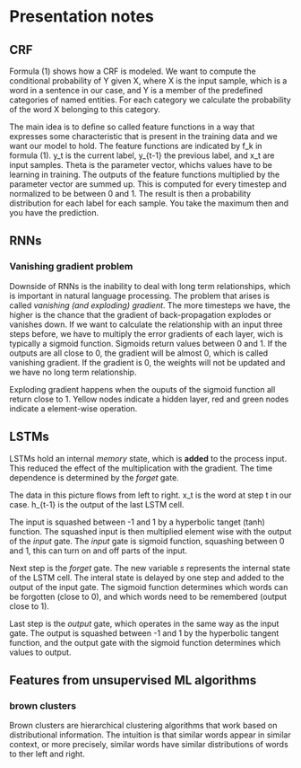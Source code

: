 # Presentation notes

## CRF

Formula (1) shows how a CRF is modeled. We want to compute the conditional probability of Y given X, where X is the input sample, which is a word in a sentence in our case, and Y is a member of the predefined categories of named entities. For each category we calculate the probability of the word X belonging to this category.

The main idea is to define so called feature functions in a way that expresses some characteristic that is present in the training data and we want our model to hold. The feature functions are indicated by f_k in formula (1). y_t is the current label, y_{t-1} the previous label, and x_t are input samples. Theta is the parameter vector, whichs values have to be learning in training. 
The outputs of the feature functions multiplied by the parameter vector are summed up. This is computed for every timestep and normalized to be between 0 and 1. The result is then a probability distribution for each label for each sample. You take the maximum then and you have the prediction.

## RNNs 

### Vanishing gradient problem

Downside of RNNs is the inability to deal with long term relationships, which is important in natural language processing. The problem that arises is called *vanishing (and exploding) gradient*. The more timesteps we have, the higher is the chance that the gradient of back-propagation explodes or vanishes down. If we want to calculate the relationship with an input three steps before, we have to multiply the error gradients of each layer, wich is typically a sigmoid function. Sigmoids return values between 0 and 1. If the outputs are all close to 0, the gradient will be almost 0, which is called vanishing gradient. If the gradient is 0, the weights will not be updated and we have no long term relationship.

Exploding gradient happens when the ouputs of the sigmoid function all return close to 1. Yellow nodes indicate a hidden layer, red and green nodes indicate a element-wise operation.

## LSTMs

LSTMs hold an internal *memory* state, which is **added** to the process input. This reduced the effect of the multiplication with the gradient. The time dependence is determined by the *forget* gate.

The data in this picture flows from left to right. x_t is the word at step t in our case. h_{t-1} is the output of the last LSTM cell.

The input is squashed between -1 and 1 by a hyperbolic tanget (tanh) function. The squashed input is then multiplied element wise with the output of the *input* gate. The *input* gate is sigmoid function, squashing between 0 and 1, this can turn on and off parts of the input.

Next step is the *forget* gate. The new variable *s* represents the internal state of the LSTM cell. The interal state is delayed by one step and added to the output of the input gate. The sigmoid function determines which words can be forgotten (close to 0), and which words need to be remembered (output close to 1).


Last step is the *output* gate, which operates in the same way as the input gate. The output is squashed between -1 and 1 by the hyperbolic tangent function, and the output gate with the sigmoid function determines which values to output.


## Features from unsupervised ML algorithms

### brown clusters

Brown clusters are hierarchical clustering algorithms that work based on distributional information. The intuition is that similar words appear in similar context, or more precisely, similar words have similar distributions of words to ther left and right.